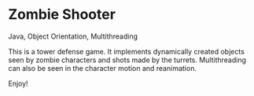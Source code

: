 Zombie Shooter
==========

Java, Object Orientation, Multithreading

This is a tower defense game. It implements dynamically created objects seen by zombie characters and shots made by the turrets. Multithreading can also be seen in the character motion and reanimation.

Enjoy!

